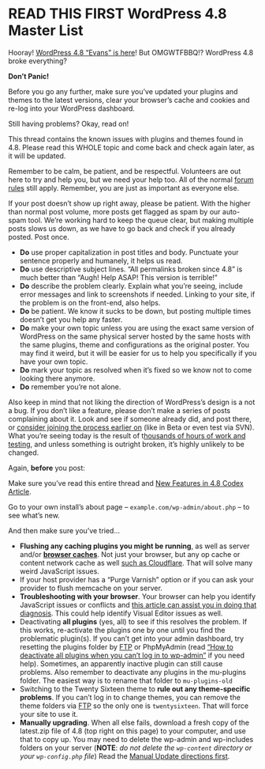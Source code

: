 # READ THIS FIRST WordPress 4.8 Master List

Hooray! [WordPress 4.8 “Evans” is here](https://wordpress.org/news/2017/06/evans/)! But OMGWTFBBQ!? WordPress 4.8 broke everything?

**Don’t Panic!**

Before you go any further, make sure you’ve updated your plugins and themes to the latest versions, clear your browser’s cache and cookies and re-log into your WordPress dashboard.

Still having problems? Okay, read on!

This thread contains the known issues with plugins and themes found in 4.8. Please read this WHOLE topic and come back and check again later, as it will be updated.

Remember to be calm, be patient, and be respectful. Volunteers are out here to try and help you, but we need your help too. All of the normal [forum rules](https://codex.wordpress.org/Forum_Welcome) still apply. Remember, you are just as important as everyone else.

If your post doesn’t show up right away, please be patient. With the higher than normal post volume, more posts get flagged as spam by our auto-spam tool. We’re working hard to keep the queue clear, but making multiple posts slows us down, as we have to go back and check if you already posted. Post once.

- **Do** use proper capitalization in post titles and body. Punctuate your sentence properly and humanely, it helps us read.
- **Do** use descriptive subject lines. “All permalinks broken since 4.8” is much better than “Augh! Help ASAP! This version is terrible!”
- **Do** describe the problem clearly. Explain what you’re seeing, include error messages and link to screenshots if needed. Linking to your site, if the problem is on the front-end, also helps.
- **Do** be patient. We know it sucks to be down, but posting multiple times doesn’t get you help any faster.
- **Do** make your own topic unless you are using the exact same version of WordPress on the same physical server hosted by the same hosts with the same plugins, theme and configurations as the original poster. You may find it weird, but it will be easier for us to help you specifically if you have your own topic.
- **Do** mark your topic as resolved when it’s fixed so we know not to come looking there anymore.
- **Do** remember you’re not alone.

Also keep in mind that not liking the direction of WordPress’s design is a not a bug. If you don’t like a feature, please don’t make a series of posts complaining about it. Look and see if someone already did, and post there, or [consider joining the process earlier on](https://make.wordpress.org/core/) (like in Beta or even test via SVN). What you’re seeing today is the result of t[housands of hours of work and testing](https://make.wordpress.org/core/4-7/), and unless something is outright broken, it’s highly unlikely to be changed.

Again, **before** you post:

Make sure you’ve read this entire thread and [New Features in 4.8 Codex Article](https://codex.wordpress.org/Version_4.8).

Go to your own install’s about page – `example.com/wp-admin/about.php` – to see what’s new.

And then make sure you’ve tried…

- **Flushing any caching plugins you might be running**, as well as server and/or **[browser caches](http://www.refreshyourcache.com/)**. Not just your browser, but any op cache or content network cache as well [such as Cloudflare](https://support.cloudflare.com/hc/en-us/articles/200169246-How-do-I-purge-my-cache-). That will solve many weird JavaScript issues.
- If your host provider has a “Purge Varnish” option or if you can ask your provider to flush memcache on your server.
- **Troubleshooting with your browser**. Your browser can help you identify JavaScript issues or conflicts and [this article can assist you in doing that diagnosis](https://codex.wordpress.org/Using_Your_Browser_to_Diagnose_JavaScript_Errors). This could help identify Visual Editor issues as well.
- Deactivating **all plugins** (yes, all) to see if this resolves the problem. If this works, re-activate the plugins one by one until you find the problematic plugin(s). If you can’t get into your admin dashboard, try resetting the plugins folder by [FTP](https://codex.wordpress.org/FTP_Clients) or PhpMyAdmin (read [“How to deactivate all plugins when you can’t log in to wp-admin”](https://codex.wordpress.org/FAQ_Troubleshooting#How_to_deactivate_all_plugins_when_not_able_to_access_the_administrative_menus.3F) if you need help). Sometimes, an apparently inactive plugin can still cause problems. Also remember to deactivate any plugins in the mu-plugins folder. The easiest way is to rename that folder to `mu-plugins-old`
- Switching to the Twenty Sixteen theme to **rule out any theme-specific problems**. If you can’t log in to change themes, you can remove the theme folders via [FTP](https://codex.wordpress.org/FTP_Clients) so the only one is `twentysixteen`. That will force your site to use it.
- **Manually upgrading**. When all else fails, download a fresh copy of the latest.zip file of 4.8 (top right on this page) to your computer, and use that to copy up. You may need to delete the wp-admin and wp-includes folders on your server (**NOTE**: _do not delete the `wp-content` directory or your `wp-config.php` file_) Read the [Manual Update directions first](https://codex.wordpress.org/Updating_WordPress#Manual_Update).